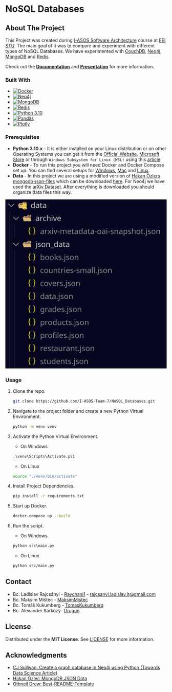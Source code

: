 # NoSQL Databases

## **About The Project**

This Project was created during [I-ASOS Software Architecture](https://uim.fei.stuba.sk/predmet/i-asos/) course at [FEI STU](https://www.fei.stuba.sk/english.html?page_id=793). The main goal of it was to compare and experiment with different types of NoSQL Databases. We have experimented with [CouchDB](https://couchdb.apache.org/), [Neo4j](https://neo4j.com/), [MongoDB](https://www.mongodb.com/) and [Redis](https://redis.io/).

Check out the **[Documentation](https://github.com/I-ASOS-Team-7/NoSQL_Databases/blob/main/doc/I-ASOS_-_NoSQL_Databases_Documentation.pdf)** and **[Presentation](https://github.com/I-ASOS-Team-7/NoSQL_Databases/blob/main/doc/I-ASOS_-_NoSQL_Databases_Presentation.pdf)** for more information.

### **Built With**

* [![Docker][Docker]][Docker-url]
* [![Neo4j][Neo4j]][Neo4j-url]
* [![MongoDB][MongoDB]][MongoDB-url]
* [![Redis][Redis]][Redis-url]
* [![Python 3.10][Python]][Python-url]
* [![Pandas][Pandas]][Pandas-url]
* [![Plotly][Plotly]][Plotly-url]

### **Prerequisites**

* **Python 3.10.x** - It is either installed on your Linux distribution or on other Operating Systems you can get it from the [Official Website](https://www.python.org/downloads/release/python-3100/), [Microsoft Store](https://apps.microsoft.com/store/detail/python-310/9PJPW5LDXLZ5?hl=en-us&gl=US) or through `Windows Subsystem for Linux (WSL)` using this [article](https://medium.com/@rhdzmota/python-development-on-the-windows-subsystem-for-linux-wsl-17a0fa1839d).
* **Docker** - To run this project you will need Docker and Docker Compose set up. You can find several setups for [Windows](https://docs.docker.com/desktop/install/windows-install/), [Mac](https://docs.docker.com/desktop/install/mac-install/) and [Linux](https://docs.docker.com/desktop/install/linux-install/). 
* **Data** - In this project we are using a modified version of [Hakan Özlers mongodb-json-files](https://github.com/ozlerhakan/mongodb-json-files/tree/master/datasets) which can be downloaded [here](https://drive.google.com/file/d/1yzbAAtNTGP9TJ6X47d1pvywmf8Sk4wxs/view?usp=sharing). For Neo4j we have used the [arXiv Dataset](https://www.kaggle.com/datasets/Cornell-University/arxiv?resource=download). After everything is downloaded you should organize data files this way.

[![Folder Structure][folder-struct-screenshot]](#)

### **Usage**
1. Clone the repo.
   ```sh
   git clone https://github.com/I-ASOS-Team-7/NoSQL_Databases.git
   ```
2. Navigate to the project folder and create a new Python Virtual Environment.
   ```sh
   python -m venv venv
   ```
3. Activate the Python Virtual Environment.
    - On Windows
    ```cmd
    .\venv\Scripts\Activate.ps1
    ```
    - On Linux
    ```sh
    source "./venv/bin/activate"
    ```

4. Install Project Dependencies.
    ```sh
    pip install -r requirements.txt
    ```

5. Start up Docker.
    ```sh
    docker-compose up --build
    ```

6. Run the script.
    - On Windows
    ```cmd
    python src\main.py
    ```
    - On Linux
    ```sh
    python src/main.py
    ```
## Contact
- Bc. Ladislav Rajcsányi -  [Raychani1](https://github.com/Raychani1)  -  [rajcsanyi.ladislav.it@gmail.com](mailto:rajcsanyi.ladislav.it@gmail.com)
- Bc. Maksim Mištec -  [MaksimMistec](https://github.com/MaksimMistec)
- Bc. Tomáš Kukumberg -  [TomasKukumberg](https://github.com/TomasKukumberg)
- Bc. Alexander Sárközy-  [Drugun](https://github.com/Drugun)

## **License**

Distributed under the **MIT License**. See [LICENSE](https://github.com/I-ASOS-Team-7/NoSQL_Databases/blob/main/LICENSE) for more information.

## **Acknowledgments**
* [CJ Sullivan: Create a graph database in Neo4j using Python (Towards Data Science Article)](https://towardsdatascience.com/create-a-graph-database-in-neo4j-using-python-4172d40f89c4)
* [Hakan Özler: MongoDB JSON Data](https://github.com/ozlerhakan/mongodb-json-files)
* [Othneil Drew: Best-README-Template](https://github.com/othneildrew/Best-README-Template)

<!-- MARKDOWN LINKS & IMAGES -->
[Python]: https://img.shields.io/badge/python-3670A0?style=for-the-badge&logo=python&logoColor=ffdd54
[Python-url]: https://www.python.org/
[Pandas]: https://img.shields.io/badge/pandas-%23150458.svg?style=for-the-badge&logo=pandas&logoColor=white
[Pandas-url]: https://pandas.pydata.org/
[Plotly]: https://img.shields.io/badge/Plotly-%233F4F75.svg?style=for-the-badge&logo=plotly&logoColor=white
[Plotly-url]: https://plotly.com/
[Docker]: https://img.shields.io/badge/docker-%230db7ed.svg?style=for-the-badge&logo=docker&logoColor=white
[Docker-url]: https://www.docker.com/
[Neo4j]: https://img.shields.io/badge/Neo4j-008CC1?style=for-the-badge&logo=neo4j&logoColor=white
[Neo4j-url]: https://neo4j.com/
[MongoDB]: https://img.shields.io/badge/MongoDB-%234ea94b.svg?style=for-the-badge&logo=mongodb&logoColor=white
[MongoDB-url]: https://www.mongodb.com/
[Redis]: https://img.shields.io/badge/redis-%23DD0031.svg?style=for-the-badge&logo=redis&logoColor=white
[Redis-url]: https://redis.io/

[folder-struct-screenshot]: https://raw.githubusercontent.com/Raychani1/raychani1.github.io/main/projects/python/i_asos_team_7_project/readme_images/data_folder_structure.png
